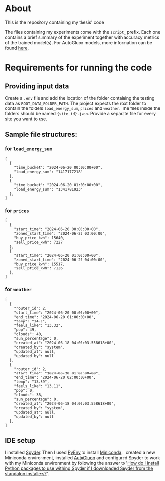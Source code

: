 # About

This is the repository containing my thesis' code

The files containing my experiments come with the `script_` prefix. Each one contains a brief summary of the experiment
together with accuracy metrics of the trained model(s). For AutoGluon models, more information can be found [here](https://auto.gluon.ai/stable/tutorials/timeseries/forecasting-indepth.html).

# Requirements for running the code

## Providing input data
Create a `.env` file and add the location of the folder containing the testing data as `ROOT_DATA_FOLDER_PATH`.
The project expects the root folder to contain the folders `load_energy_sum`, `prices` and `weather`.
The files inside the folders should be named `{site_id}.json`. Provide a separate file for every site you want to use.

## Sample file structures:

### for `load_energy_sum`

```
[
  {
    "time_bucket": "2024-06-20 00:00:00+00",
    "load_energy_sum": "1417177218"
  },
  {
    "time_bucket": "2024-06-20 01:00:00+00",
    "load_energy_sum": "1341781923"
  },
]
```

### for `prices`

```
[
  {
    "start_time": "2024-06-20 00:00:00+00",
    "zoned_start_time": "2024-06-20 03:00:00",
    "buy_price_kwh": 15640,
    "sell_price_kwh": 7227
  },
  {
    "start_time": "2024-06-20 01:00:00+00",
    "zoned_start_time": "2024-06-20 04:00:00",
    "buy_price_kwh": 15517,
    "sell_price_kwh": 7126
  },
]
```

### for `weather`

```
[
  {
    "router_id": 2,
    "start_time": "2024-06-20 00:00:00+00",
    "end_time": "2024-06-20 01:00:00+00",
    "temp": "14.2",
    "feels_like": "13.32",
    "pop": 49,
    "clouds": 40,
    "sun_percentage": 0,
    "created_at": "2024-06-18 04:00:03.558618+00",
    "created_by": "system",
    "updated_at": null,
    "updated_by": null
  },
  {
    "router_id": 2,
    "start_time": "2024-06-20 01:00:00+00",
    "end_time": "2024-06-20 02:00:00+00",
    "temp": "13.89",
    "feels_like": "13.11",
    "pop": 0,
    "clouds": 38,
    "sun_percentage": 0,
    "created_at": "2024-06-18 04:00:03.558618+00",
    "created_by": "system",
    "updated_at": null,
    "updated_by": null
  },
]
```

## IDE setup
I installed [Spyder](https://www.spyder-ide.org/). Then I used [PyEnv](https://github.com/pyenv/pyenv) to install [Miniconda](https://docs.anaconda.com/miniconda/).
I created a new Miniconda environment, installed [AutoGluon](https://auto.gluon.ai/stable/index.html) and configured Spyder to work with my Miniconda environment by following
the answer to '[How do I install Python packages to use withing Spyder if I downloaded Spyder from the standalon installers?](https://docs.spyder-ide.org/5/faq.html#using-spyder)'.
